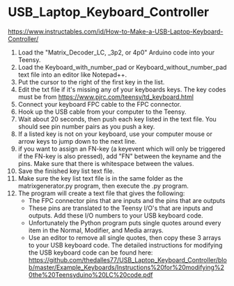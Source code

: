 # USB_Laptop_Keyboard_Controller
https://www.instructables.com/id/How-to-Make-a-USB-Laptop-Keyboard-Controller/


1. Load the "Matrix_Decoder_LC, _3p2, or 4p0" Arduino code into your Teensy. 
2. Load the Keyboard_with_number_pad or Keyboard_without_number_pad text file into an editor like Notepad++. 
3. Put the cursor to the right of the first key in the list.
4. Edit the txt file if it's missing any of your keyboards keys. The key codes must be from https://www.pjrc.com/teensy/td_keyboard.html  
5. Connect your keyboard FPC cable to the FPC connector.
6. Hook up the USB cable from your computer to the Teensy.
7. Wait about 20 seconds, then push each key listed in the text file. You should see pin number pairs as you push a key.
8. If a listed key is not on your keyboard, use your computer mouse or arrow keys to jump down to the next line.
9. if you want to assign an FN-key (a keyevent which will only be triggered if the FN-key is also pressed), add "FN" between the keyname and the pins. Make sure that there is whitespace between the values.
7. Save the finished key list text file.
8. Make sure the key list text file is in the same folder as the matrixgenerator.py program, then execute the .py program.
9. The program will create a text file that gives the following:
    - The FPC connector pins that are inputs and the pins that are outputs
    - These pins are translated to the Teensy I/O's that are inputs and outputs. Add these I/O numbers to your USB keyboard code.
    - Unfortunately the Python program puts single quotes around every item in the Normal, Modifier, and Media arrays.
    - Use an editor to remove all single quotes, then copy these 3 arrays to your USB keyboard code.
The detailed instructions for modifying the USB keyboard code can be found here: https://github.com/thedalles77/USB_Laptop_Keyboard_Controller/blob/master/Example_Keyboards/Instructions%20for%20modifying%20the%20Teensyduino%20LC%20code.pdf
 

